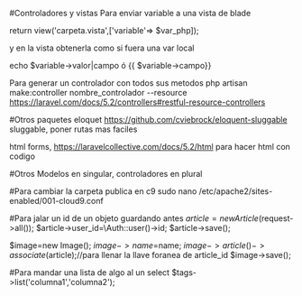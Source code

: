 #Controladores y vistas
Para enviar variable a una vista de blade

return view('carpeta.vista',['variable'=> $var_php]);

y en la vista obtenerla como si fuera una var local

echo $variable->valor|campo ó
{{ $variable->campo}}

Para generar un controlador con todos sus metodos
php artisan make:controller nombre_controlador --resource
https://laravel.com/docs/5.2/controllers#restful-resource-controllers

#Otros paquetes
eloquet https://github.com/cviebrock/eloquent-sluggable
sluggable, poner rutas mas faciles

html forms, https://laravelcollective.com/docs/5.2/html
para hacer html con codigo

#Otros
Modelos en singular, controladores en plural

#Para cambiar la carpeta publica en c9
sudo nano /etc/apache2/sites-enabled/001-cloud9.conf

#Para jalar un id de un objeto guardando antes
$article=new Article($request->all());
$article->user_id=\Auth::user()->id;
$article->save();
        
$image=new Image();
$image->name=$name;
$image->article()->associate($article);//para llenar la llave foranea de article_id
$image->save();

#Para mandar una lista de algo al un select
$tags->list('columna1','columna2');